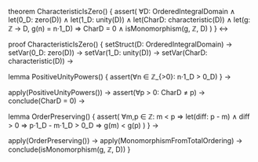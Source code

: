 theorem CharacteristicIsZero() {
  assert(
    ∀D: OrderedIntegralDomain ∧ 
    let(0_D: zero(D)) ∧
    let(1_D: unity(D)) ∧
    let(CharD: characteristic(D)) ∧
    let(g: ℤ → D, g(n) = n·1_D) ⇒
    CharD = 0 ∧ 
    isMonomorphism(g, ℤ, D)
  )
} ↔

proof CharacteristicIsZero() {
  setStruct(D: OrderedIntegralDomain) →
  setVar(0_D: zero(D)) →
  setVar(1_D: unity(D)) →
  setVar(CharD: characteristic(D)) →
  
  lemma PositiveUnityPowers() {
    assert(∀n ∈ ℤ_{>0}: n·1_D > 0_D)
  } →

  apply(PositiveUnityPowers()) →
  assert(∀p > 0: CharD ≠ p) →
  conclude(CharD = 0) →

  lemma OrderPreserving() {
    assert(
      ∀m,p ∈ ℤ: m < p ⇒
      let(diff: p - m) ∧
      diff > 0 ⇒
      p·1_D - m·1_D > 0_D ⇒
      g(m) < g(p)
    )
  } →

  apply(OrderPreserving()) →
  apply(MonomorphismFromTotalOrdering) →
  conclude(isMonomorphism(g, ℤ, D))
}